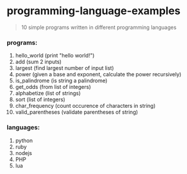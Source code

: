 # programming-language-examples
> 10 simple programs written in different programming languages

### programs:
1. hello_world (print "hello world!")
2. add (sum 2 inputs)
3. largest (find largest number of input list)
4. power (given a base and exponent, calculate the power recursively)
5. is_palindrome (is string a palindrome)
6. get_odds (from list of integers)
7. alphabetize (list of strings)
8. sort (list of integers)
9. char_frequency (count occurence of characters in string)
10. valid_parentheses (validate parentheses of string)

### languages:
1. python
2. ruby
3. nodejs
4. PHP
5. lua

